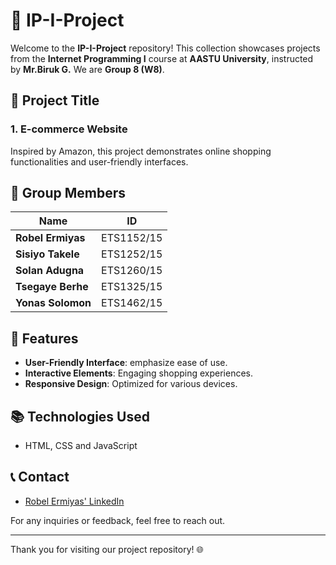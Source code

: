 # 🌟 IP-I-Project

Welcome to the **IP-I-Project** repository! This collection showcases projects from the **Internet Programming I** course at **AASTU University**, instructed by **Mr.Biruk G.** We are **Group 8 (W8)**.

## 🚀 Project Title

### 1. E-commerce Website  
   Inspired by Amazon, this project demonstrates online shopping functionalities and user-friendly interfaces.

##  👥 Group Members

| Name                   | ID             |
|------------------------|----------------|
| **Robel Ermiyas**      | ETS1152/15     |
| **Sisiyo Takele**      | ETS1252/15     |
| **Solan Adugna**       | ETS1260/15     |
| **Tsegaye Berhe**      | ETS1325/15     |
| **Yonas Solomon**      | ETS1462/15     |

## 🚀 Features

- **User-Friendly Interface**: emphasize ease of use.
- **Interactive Elements**: Engaging shopping experiences.
- **Responsive Design**: Optimized for various devices.

## 📚 Technologies Used

- HTML, CSS and JavaScript

## 📞 Contact
- [Robel Ermiyas' LinkedIn](https://www.linkedin.com/in/robel-ermiyas)

For any inquiries or feedback, feel free to reach out.

---

Thank you for visiting our project repository! 🌐

